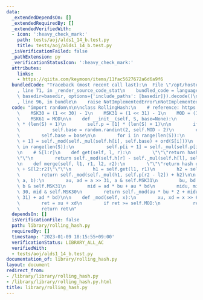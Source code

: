 ```yaml
---
data:
  _extendedDependsOn: []
  _extendedRequiredBy: []
  _extendedVerifiedWith:
  - icon: ':heavy_check_mark:'
    path: tests/aoj/alds1_14_b.test.py
    title: tests/aoj/alds1_14_b.test.py
  _isVerificationFailed: false
  _pathExtension: py
  _verificationStatusIcon: ':heavy_check_mark:'
  attributes:
    links:
    - https://qiita.com/keymoon/items/11fac5627672a6d6a9f6
  bundledCode: "Traceback (most recent call last):\n  File \"/opt/hostedtoolcache/PyPy/3.7.13/x64/site-packages/onlinejudge_verify/documentation/build.py\"\
    , line 71, in _render_source_code_stat\n    bundled_code = language.bundle(stat.path,\
    \ basedir=basedir, options={'include_paths': [basedir]}).decode()\n  File \"/opt/hostedtoolcache/PyPy/3.7.13/x64/site-packages/onlinejudge_verify/languages/python.py\"\
    , line 96, in bundle\n    raise NotImplementedError\nNotImplementedError\n"
  code: "import random\n\n\nclass RollingHash:\n    # reference: https://qiita.com/keymoon/items/11fac5627672a6d6a9f6\n\
    \    MSK30 = (1 << 30) - 1\n    MSK31 = (1 << 31) - 1\n    MOD = (1 << 61) - 1\n\
    \    MSK61 = MOD\n\n    def __init__(self, S, base=None):\n        self.h = [0]\
    \ * (len(S) + 1)\n        self.p = [1] * (len(S) + 1)\n\n        if base is None:\n\
    \            self.base = random.randint(2, self.MOD - 2)\n        else:\n    \
    \        self.base = base\n\n        for i in range(len(S)):\n            self.h[i\
    \ + 1] = self._mod(self._mul(self.h[i], self.base) + ord(S[i]))\n        for i\
    \ in range(len(S)):\n            self.p[i + 1] = self._mul(self.p[i], self.base)\n\
    \n    # S[l:r]\n    def get(self, l, r):\n        \"\"\"return hash of S[l:r]\"\
    \"\"\n        return self._mod(self.h[r] - self._mul(self.h[l], self.p[r - l]))\n\
    \n    def merge(self, l1, r1, l2, r2):\n        \"\"\"return hash of S[l1:r1]\
    \ + S[l2:r2]\"\"\"\n        h1 = self.get(l1, r1)\n        h2 = self.get(l2, r2)\n\
    \        return self._mod(self._mul(h1, self.p[r2 - l2]) + h2)\n\n    def _mul(self,\
    \ a, b):\n        au, ad = a >> 31, a & self.MSK31\n        bu, bd = b >> 31,\
    \ b & self.MSK31\n        mid = ad * bu + au * bd\n        midu, midd = mid >>\
    \ 30, mid & self.MSK30\n        return self._mod(au * bu * 2 + midu + (midd <<\
    \ 31) + ad * bd)\n\n    def _mod(self, x):\n        xu, xd = x >> 61, x & self.MSK61\n\
    \        ret = xu + xd\n        if ret >= self.MOD:\n            ret -= self.MOD\n\
    \        return ret\n"
  dependsOn: []
  isVerificationFile: false
  path: library/rolling_hash.py
  requiredBy: []
  timestamp: '2023-01-09 18:15:55+09:00'
  verificationStatus: LIBRARY_ALL_AC
  verifiedWith:
  - tests/aoj/alds1_14_b.test.py
documentation_of: library/rolling_hash.py
layout: document
redirect_from:
- /library/library/rolling_hash.py
- /library/library/rolling_hash.py.html
title: library/rolling_hash.py
---
```

